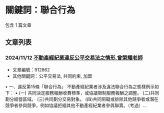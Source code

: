 # 關鍵詞：聯合行為

包含 1 篇文章

## 文章列表

### 2024/11/12 [不動產經紀業違反公平交易法之情形,曾榮耀老師](../../articles/912862_%E4%B8%8D%E5%8B%95%E7%94%A2%E7%B6%93%E7%B4%80%E6%A5%AD%E9%81%95%E5%8F%8D%E5%85%AC%E5%B9%B3%E4%BA%A4%E6%98%93%E6%B3%95%E4%B9%8B%E6%83%85%E5%BD%A2%2C%E6%9B%BE%E6%A6%AE%E8%80%80%E8%80%81%E5%B8%AB.md)
- 文章編號：912862
- 其他關鍵詞：公平交易法, 共同約束, 加盟

• 一、違反第15條「聯合行為」 不動產經紀業者涉及違法聯合行為之態樣例示如下： • (一) 共同決定服務報酬收費標準，或協議限制服務報酬之調整。 (二)共同劃分經營區域。 (三)共同劃分交易對象。 (四)共同阻礙或排除其他競爭者或潛在競爭者參與競爭，例如協議拒絕其他不動產經紀業者參與聯賣。（考過）...
